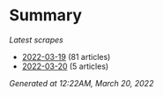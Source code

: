 # Summary
*Latest scrapes*
* [2022-03-19](https://github.com/nuuuwan/news_lk/blob/data/news_lk.2022-03-19.json) (81 articles)
* [2022-03-20](https://github.com/nuuuwan/news_lk/blob/data/news_lk.2022-03-20.json) (5 articles)

*Generated at 12:22AM, March 20, 2022*